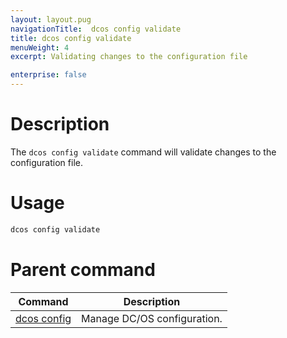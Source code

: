 ```yaml
---
layout: layout.pug
navigationTitle:  dcos config validate
title: dcos config validate
menuWeight: 4
excerpt: Validating changes to the configuration file

enterprise: false
---
```


# Description
The `dcos config validate` command will validate changes to the configuration file.

# Usage

```bash
dcos config validate
```

# Parent command

| Command | Description |
|---------|-------------|
| [dcos config](/1.11/cli/command-reference/dcos-config/) |  Manage DC/OS configuration. |
